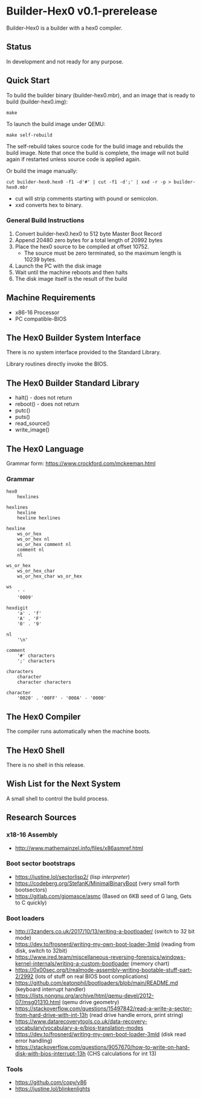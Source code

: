 # Builder-Hex0 v0.1-prerelease
Builder-Hex0 is a builder with a hex0 compiler.

## Status
In development and not ready for any purpose.

## Quick Start

To build the builder binary (builder-hex0.mbr), and an image that is ready to build (builder-hex0.img):

```
make
```

To launch the build image under QEMU:
```
make self-rebuild
```

The self-rebuild takes source code for the build image and rebuilds the build image.
Note that once the build is complete, the image will not build again if restarted unless
source code is applied again.

Or build the image manually:
```
cut builder-hex0.hex0 -f1 -d'#' | cut -f1 -d';' | xxd -r -p > builder-hex0.mbr
```

* cut will strip comments starting with pound or semicolon.
* xxd converts hex to binary.

### General Build Instructions
1. Convert builder-hex0.hex0 to 512 byte Master Boot Record
2. Append 20480 zero bytes for a total length of 20992 bytes
3. Place the hex0 source to be compiled at offset 10752.
    * The source must be zero terminated, so the maximum length is 10239 bytes.
4. Launch the PC with the disk image
5. Wait until the machine reboots and then halts
6. The disk image itself is the result of the build


## Machine Requirements

* x86-16 Processor
* PC compatible-BIOS


## The Hex0 Builder System Interface
There is no system interface provided to the Standard Library.

Library routines directly invoke the BIOS.

## The Hex0 Builder Standard Library
* halt() - does not return
* reboot() - does not return
* putc()
* puts()
* read_source()
* write_image()


## The Hex0 Language
Grammar form: https://www.crockford.com/mckeeman.html

### Grammar

```
hex0
    hexlines

hexlines
    hexline
    hexline hexlines

hexline
    ws_or_hex
    ws_or_hex nl
    ws_or_hex comment nl
    comment nl
    nl

ws_or_hex
    ws_or_hex_char
    ws_or_hex_char ws_or_hex

ws
    ' '
    '0009'

hexdigit
    'a' . 'f'
    'A' . 'F'
    '0' . '9'

nl
    '\n'

comment
    '#' characters
    ';' characters

characters
    character
    character characters

character
    '0020' . '00FF' - '000A' - '0000'
```


## The Hex0 Compiler
The compiler runs automatically when the machine boots.


## The Hex0 Shell
There is no shell in this release.


## Wish List for the Next System
A small shell to control the build process.


## Research Sources

### x18-16 Assembly
* http://www.mathemainzel.info/files/x86asmref.html

### Boot sector bootstraps
* https://justine.lol/sectorlisp2/  (lisp *interpreter*)
* https://codeberg.org/StefanK/MinimalBinaryBoot   (very small forth bootsectors)
* https://gitlab.com/giomasce/asmc  (Based on 6KB seed of G lang, Gets to C quickly)

### Boot loaders
* http://3zanders.co.uk/2017/10/13/writing-a-bootloader/ (switch to 32 bit mode)
* https://dev.to/frosnerd/writing-my-own-boot-loader-3mld  (reading from disk, switch to 32bit)
* https://www.ired.team/miscellaneous-reversing-forensics/windows-kernel-internals/writing-a-custom-bootloader  (memory chart)
* https://0x00sec.org/t/realmode-assembly-writing-bootable-stuff-part-2/2992 (lots of stuff on real BIOS boot complications)
* https://github.com/eatonphil/bootloaders/blob/main/README.md (keyboard interrupt handler)
* https://lists.nongnu.org/archive/html/qemu-devel/2012-07/msg01310.html (qemu drive geometry)
* https://stackoverflow.com/questions/15497842/read-a-write-a-sector-from-hard-drive-with-int-13h (read drive handle errors, print string)
* https://www.datarecoverytools.co.uk/data-recovery-vocabulary/vocabulary-a-e/bios-translation-modes
* https://dev.to/frosnerd/writing-my-own-boot-loader-3mld (disk read error handling)
* https://stackoverflow.com/questions/9057670/how-to-write-on-hard-disk-with-bios-interrupt-13h (CHS calculations for int 13)

### Tools
* https://github.com/copy/v86
* https://justine.lol/blinkenlights
